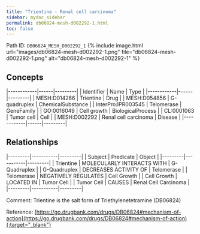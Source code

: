 ```yaml
---
title: "Trientine - Renal cell carcinoma"
sidebar: mydoc_sidebar
permalink: db06824-mesh-d002292-1.html
toc: false 
---
```



Path ID: `DB06824_MESH_D002292_1`
{% include image.html url="images/db06824-mesh-d002292-1.png" file="db06824-mesh-d002292-1.png" alt="db06824-mesh-d002292-1" %}

## Concepts

|------------|------|---------|
| Identifier | Name | Type    |
|------------|------|---------|
| MESH:D014266 | Trientine | Drug |
| MESH:D054856 | G-quadruplex | ChemicalSubstance |
| InterPro:IPR003545 | Telomerase | GeneFamily |
| GO:0016049 | Cell growth | BiologicalProcess |
| CL:0001063 | Tumor cell | Cell |
| MESH:D002292 | Renal cell carcinoma | Disease |
|------------|------|---------|

## Relationships

|---------|-----------|---------|
| Subject | Predicate | Object  |
|---------|-----------|---------|
| Trientine | MOLECULARLY INTERACTS WITH | G-Quadruplex |
| G-Quadruplex | DECREASES ACTIVITY OF | Telomerase |
| Telomerase | NEGATIVELY REGULATES | Cell Growth |
| Cell Growth | LOCATED IN | Tumor Cell |
| Tumor Cell | CAUSES | Renal Cell Carcinoma |
|---------|-----------|---------|

Comment: Trientine is the salt form of Triethylenetetramine (DB06824)

Reference: [https://go.drugbank.com/drugs/DB06824#mechanism-of-action](https://go.drugbank.com/drugs/DB06824#mechanism-of-action){:target="_blank"}